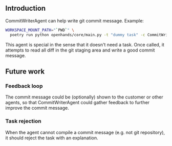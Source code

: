 ## Introduction

CommitWriterAgent can help write git commit message. Example:

```bash
WORKSPACE_MOUNT_PATH="`PWD`" \
  poetry run python openhands/core/main.py -t "dummy task" -c CommitWriterAgent -d ./
```

This agent is special in the sense that it doesn't need a task. Once called,
it attempts to read all diff in the git staging area and write a good commit
message.

## Future work

### Feedback loop

The commit message could be (optionally) shown to the customer or
other agents, so that CommitWriterAgent could gather feedback to further
improve the commit message.

### Task rejection

When the agent cannot compile a commit message (e.g. not git repository), it
should reject the task with an explanation.
